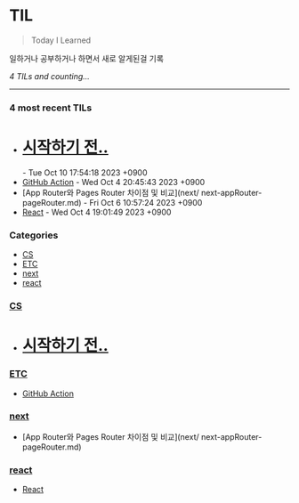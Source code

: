 # TIL
> Today I Learned

일하거나 공부하거나 하면서 새로 알게된걸 기록

_4 TILs and counting..._

---

### 4 most recent TILs

- [<h1>시작하기 전..</h1>](CS/computerScience.md) - Tue Oct 10 17:54:18 2023 +0900
- [GitHub Action](ETC/githubAction.md) - Wed Oct 4 20:45:43 2023 +0900
- [App Router와 Pages Router 차이점 및 비교](next/ next-appRouter-pageRouter.md) - Fri Oct 6 10:57:24 2023 +0900
- [React](react/react.md) - Wed Oct 4 19:01:49 2023 +0900

### Categories

- [CS](#CS)
- [ETC](#ETC)
- [next](#next)
- [react](#react)

### [CS](#CS)
- [<h1>시작하기 전..</h1>](CS/computerScience.md)

### [ETC](#ETC)
- [GitHub Action](ETC/githubAction.md)

### [next](#next)
- [App Router와 Pages Router 차이점 및 비교](next/ next-appRouter-pageRouter.md)

### [react](#react)
- [React](react/react.md)


